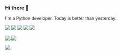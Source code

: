### Hi there 👋
I'm a Python developer. Today is better than yesterday.

![](https://img.shields.io/badge/PYTHON-green)  ![](https://img.shields.io/badge/DJANGO-green) ![](https://img.shields.io/badge/DOCKER-blue) ![](https://img.shields.io/badge/LINUX-orange)
![](https://img.shields.io/badge/Nginx-orange)

<a href="https://github.com/yan-gabala">
  <img align="center" src="https://github-readme-stats.vercel.app/api/top-langs/?username=yan-gabala&layout=compact&theme=tokyonight" />
  <img align="center" src="https://github-readme-stats.vercel.app/api?username=yan-gabala&show_icons=true&theme=ambient_gradient&hide_title=true" />
</a>

![](https://komarev.com/ghpvc/?username=yan-gabala)

<!--
**yan-gabala/yan-gabala** is a ✨ _special_ ✨ repository because its `README.md` (this file) appears on your GitHub profile.

Here are some ideas to get you started:

- 🔭 I’m currently working on ...
- 🌱 I’m currently learning ...
- 👯 I’m looking to collaborate on ...
- 🤔 I’m looking for help with ...
- 💬 Ask me about ...
- 📫 How to reach me: ...
- 😄 Pronouns: ...
- ⚡ Fun fact: ...
-->
